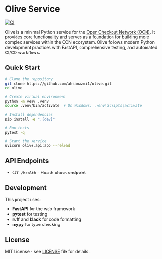 # Olive Service

[![CI](https://github.com/ahsanazmi1/olive/workflows/CI/badge.svg)](https://github.com/ahsanazmi1/olive/actions/workflows/ci.yml)

Olive is a minimal Python service for the [Open Checkout Network (OCN)](https://github.com/ahsanazmi1/ocn-common). It provides core functionality and serves as a foundation for building more complex services within the OCN ecosystem. Olive follows modern Python development practices with FastAPI, comprehensive testing, and automated CI/CD workflows.

## Quick Start

```bash
# Clone the repository
git clone https://github.com/ahsanazmi1/olive.git
cd olive

# Create virtual environment
python -m venv .venv
source .venv/bin/activate  # On Windows: .venv\Scripts\activate

# Install dependencies
pip install -e ".[dev]"

# Run tests
pytest -q

# Start the service
uvicorn olive.api:app --reload
```

## API Endpoints

- `GET /health` - Health check endpoint

## Development

This project uses:
- **FastAPI** for the web framework
- **pytest** for testing
- **ruff** and **black** for code formatting
- **mypy** for type checking

## License

MIT License - see [LICENSE](LICENSE) file for details.